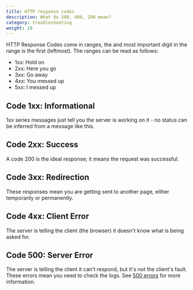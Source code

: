 ```yaml
---
title: HTTP response codes 
description: What do 500, 404, 200 mean? 
category: troubleshooting
weight: 10
---
```


HTTP Response Codes come in ranges, the and most important digit in the range is the first (leftmost).  The ranges can be read as follows:

- 1xx: Hold on
- 2xx: Here you go
- 3xx: Go away
- 4xx: You messed up 
- 5xx: I messed up 

## Code 1xx: Informational
1xx series messages just tell you the server is working on it - no status can be inferred from a message like this. 

## Code 2xx: Success
A code 200 is the ideal response; it means the request was successful. 

## Code 3xx: Redirection
These responses mean you are getting sent to another page, either temporarily or permanently.  

## Code 4xx: Client Error
The server is telling the client (the browser) it doesn't know what is being asked for.  

## Code 500: Server Error
The server is telling the client it can't respond, but it's not the client's fault.  These errors mean you need to check the logs.  See [500 errors](/user/troubleshooting/500_internal_server/) for more information.


